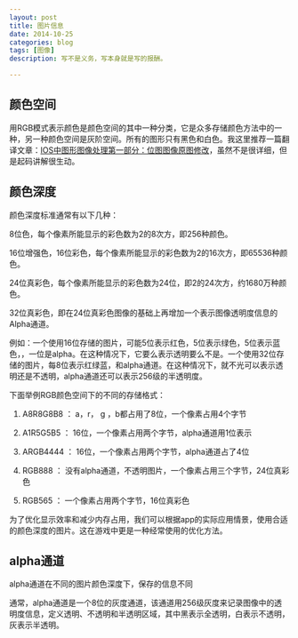 ```yaml
---
layout: post
title: 图片信息
date: 2014-10-25
categories: blog
tags: [图像]
description: 写不是义务，写本身就是写的报酬。

---
```


## 颜色空间

用RGB模式表示颜色是颜色空间的其中一种分类，它是众多存储颜色方法中的一种，另一种颜色空间是灰阶空间。所有的图形只有黑色和白色。我这里推荐一篇翻译文章：[IOS中图形图像处理第一部分：位图图像原图修改][1]，虽然不是很详细，但是起码讲解很生动。

## 颜色深度

颜色深度标准通常有以下几种：

8位色，每个像素所能显示的彩色数为2的8次方，即256种颜色。

16位增强色，16位彩色，每个像素所能显示的彩色数为2的16次方，即65536种颜色。

24位真彩色，每个像素所能显示的彩色数为24位，即2的24次方，约1680万种颜色。

32位真彩色，即在24位真彩色图像的基础上再增加一个表示图像透明度信息的Alpha通道。

例如：一个使用16位存储的图片，可能5位表示红色，5位表示绿色，5位表示蓝色，，一位是alpha。在这种情况下，它要么表示透明要么不是。一个使用32位存储的图片，每8位表示红绿蓝，和alpha通道。在这种情况下，就不光可以表示透明还是不透明，alpha通道还可以表示256级的半透明度。

下面举例RGB颜色空间下的不同的存储格式：

1.  A8R8G8B8 ： a，r， g ，b都占用了8位，一个像素占用4个字节

2.  A1R5G5B5 ： 16位，一个像素占用两个字节，alpha通道用1位表示

3.  ARGB4444 ： 16位，一个像素占用两个字节，alpha通道占了4位

4.  RGB888 ： 没有alpha通道，不透明图片，一个像素占用三个字节，24位真彩色

5.  RGB565 ： 一个像素占用两个字节，16位真彩色

为了优化显示效率和减少内存占用，我们可以根据app的实际应用情景，使用合适的颜色深度的图片。这在游戏中更是一种经常使用的优化方法。

## alpha通道

alpha通道在不同的图片颜色深度下，保存的信息不同

通常，alpha通道是一个8位的灰度通道，该通道用256级灰度来记录图像中的透明度信息，定义透明、不透明和半透明区域，其中黑表示全透明，白表示不透明，灰表示半透明。

 [1]: http://www.tairan.com/archives/7449